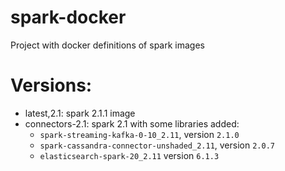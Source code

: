 # spark-docker

Project with docker definitions of spark images

# Versions:

* latest,2.1: spark 2.1.1 image
* connectors-2.1: spark 2.1 with some libraries added:
  * `spark-streaming-kafka-0-10_2.11`, version `2.1.0`
  * `spark-cassandra-connector-unshaded_2.11`, version `2.0.7`
  * `elasticsearch-spark-20_2.11` version `6.1.3`

